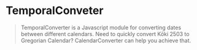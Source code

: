 # TemporalConveter

>TemporalConverter is a Javascript module for converting dates between different calendars. Need to quickly convert Kōki 2503 to Gregorian Calendar? CalendarConverter can help you achieve that.
